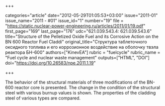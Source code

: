 +++

categories="article"
date="2012-05-29T01:05:53+03:00"
issue="2011-01"
issue_name="2011 - #01"
issue_id="1"
number="19"
file = "https://static.nuclear-power-engineering.ru/articles/2011/01/19.pdf"
first_page="169"
last_page="176"
udc="621.039.543.4: 621.039.543.6"
title="Structure of the Pelletized Oxide Fuel and its Corrosive Action on the BN	600 Reactor Fuel Claddi"
original_title="Структура таблеточного оксидного топлива и его коррозионное воздействие на оболочку твэла реактора БН-600"
authors=["KinevEA"]
rubric = "fuelcycle"
rubric_name = "Fuel cycle and nuclear waste management"
outputs=["HTML", "DOI"]
doi="https://doi.org/10.26583/npe.2011.1.19"

+++

The behavior of the structural materials of three modifications of the BN-600 reactor core is presented. The change in the condition of the structural steel with various burnup values is shown. The properties of the cladding steel of various types are compared.